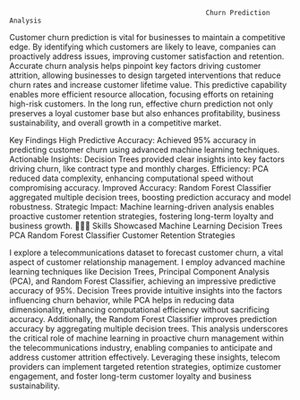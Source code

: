                                                      Churn Prediction Analysis

Customer churn prediction is vital for businesses to maintain a competitive edge. By identifying which customers are likely to leave, companies can proactively address issues, improving customer satisfaction and retention. Accurate churn analysis helps pinpoint key factors driving customer attrition, allowing businesses to design targeted interventions that reduce churn rates and increase customer lifetime value. This predictive capability enables more efficient resource allocation, focusing efforts on retaining high-risk customers. In the long run, effective churn prediction not only preserves a loyal customer base but also enhances profitability, business sustainability, and overall growth in a competitive market.

Key Findings
High Predictive Accuracy: Achieved 95% accuracy in predicting customer churn using advanced machine learning techniques.
Actionable Insights: Decision Trees provided clear insights into key factors driving churn, like contract type and monthly charges.
Efficiency: PCA reduced data complexity, enhancing computational speed without compromising accuracy.
Improved Accuracy: Random Forest Classifier aggregated multiple decision trees, boosting prediction accuracy and model robustness.
Strategic Impact: Machine learning-driven analysis enables proactive customer retention strategies, fostering long-term loyalty and business growth.
👩🏻‍💻 Skills Showcased
Machine Learning
Decision Trees
PCA
Random Forest Classifier
Customer Retention Strategies



I explore a telecommunications dataset to forecast customer churn, a vital aspect of customer relationship management. I employ advanced machine learning techniques like Decision Trees, Principal Component Analysis (PCA), and Random Forest Classifier, achieving an impressive predictive accuracy of 95%. Decision Trees provide intuitive insights into the factors influencing churn behavior, while PCA helps in reducing data dimensionality, enhancing computational efficiency without sacrificing accuracy. Additionally, the Random Forest Classifier improves prediction accuracy by aggregating multiple decision trees. This analysis underscores the critical role of machine learning in proactive churn management within the telecommunications industry, enabling companies to anticipate and address customer attrition effectively. Leveraging these insights, telecom providers can implement targeted retention strategies, optimize customer engagement, and foster long-term customer loyalty and business sustainability.

